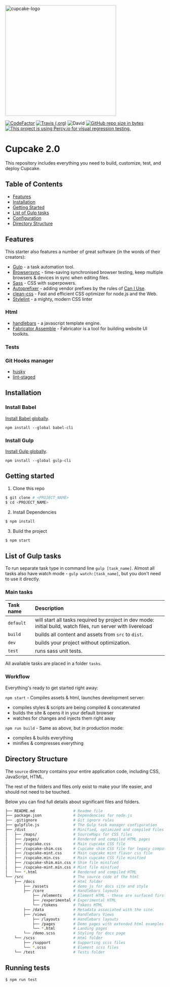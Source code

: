 <img alt="cupcake-logo" src="http://funkyimg.com/i/2KN2G.png" width="350">

[![CodeFactor](https://www.codefactor.io/repository/github/cupcake-design-system/cupcake/badge)](https://www.codefactor.io/repository/github/cupcake-design-system/cupcake)
[![Travis (.org)](https://img.shields.io/travis/Cupcake-Design-System/Cupcake.svg)](https://travis-ci.org/Cupcake-Design-System/Cupcake)
![David](https://img.shields.io/david/Cupcake-Design-System/Cupcake.svg)
[![GitHub repo size in bytes](https://img.shields.io/github/repo-size/badges/shields.svg)](https://github.com/Cupcake-Design-System/Cupcake)
[![This project is using Percy.io for visual regression testing.](https://percy.io/static/images/percy-badge.svg)](https://percy.io/Cupcake/Cupcake-2)

# Cupcake 2.0 

This repository includes everything you need to build, customize, test, and deploy Cupcake.

## Table of Contents

* [Features](#features)
* [Installation](#installation)
* [Getting Started](#getting-started)
* [List of Gulp tasks](#list-of-gulp-tasks)
* [Configuration](#configuration)
* [Directory Structure](#directory-structure)

## Features
This starter also features a number of great software (in the words of their creators):
- [Gulp](http://gulpjs.com/) - a task automation tool.
- [Browsersync](https://www.browsersync.io/) - time-saving synchronised browser testing, keep multiple browsers & devices in sync when editing files.
- [Sass](http://sass-lang.com/) - CSS with superpowers.
- [Autoprefixer](https://github.com/postcss/autoprefixer) - adding vendor prefixes by the rules of [Can I Use](http://caniuse.com/).
- [clean-css](https://github.com/jakubpawlowicz/clean-css) - Fast and efficient CSS optimizer for node.js and the Web.
- [Stylelint](http://stylelint.io/) - a mighty, modern CSS linter

### Html
- [handlebars](https://github.com/wycats/handlebars.js) - a javascript template engine.
- [Fabricator Assemble](https://github.com/fbrctr/fabricator-assemble) - Fabricator is a tool for building website UI toolkits.


### Tests


### Git Hooks manager
- [husky](https://github.com/typicode/husky)
- [lint-staged](https://github.com/okonet/lint-staged)

## Installation

### Install Babel

[Install Babel globally](https://babeljs.io/docs/usage/cli/#installation).

```
npm install --global babel-cli
```

### Install Gulp
[Install Gulp globally](http://gulpjs.com/).

```
npm install --global gulp-cli
```

## Getting started

1. Clone this repo

```bash
$ git clone # <PROJECT_NAME>
$ cd <PROJECT_NAME>
```

2. Install Dependencies

```bash
$ npm install
```

3. Build the project

```bash
$ npm start
```



## List of Gulp tasks

To run separate task type in command line `gulp [task_name]`.
Almost all tasks also have watch mode - `gulp watch:[task_name]`, but you don't need to use it directly.

### Main tasks
Task name          | Description                                                      
:------------------|:----------------------------------
`default`          | will start all tasks required by project in dev mode: initial build, watch files, run server with livereload
`build`            | builds all content and assets from `src` to `dist`.
`dev`              | builds your project without optimization.
`test`             | runs sass unit tests.


All available tasks are placed in a folder `tasks`. 

### Workflow
Everything's ready to get started right away:

`npm start` - Compiles assets & html, launches development server:
- compiles styles & scripts are being compiled & concatenated
- builds the site & opens it in your default browser
- watches for changes and injects them right away

`npm run build` - Same as above, but in production mode:
- compiles & builds everything
- minifies & compresses everything


## Directory Structure

The `source` directory contains your entire application code, including CSS, JavaScript, HTML.

The rest of the folders and files only exist to make your life easier, and should not need to be touched.

Below you can find full details about significant files and folders.

```bash
├── README.md                 # Readme file
├── package.json              # Dependencies for node.js
├── .gitignore                # Git ignore rules
├── gulpfile.js               # The Gulp task manager configuration
├── /dist                     # Minified, optimized and compiled files
│   ├── /maps/                # SourceMaps for CSS files
│   ├── /pages/               # Rendered and compiled HTML pages
│   ├── /cupcake.css          # Main cupcake CSS file
│   ├── /cupcake-shim.css     # Cupcake shim CSS file for legacy compat.
│   ├── /cupcake-mint.css     # Main cupcake mint flavor css file
│   ├── /cupcake.min.css      # Main cupcake CSS file minified
│   ├── /cupcake-shim.min.css # Shim file minified
│   ├── /cupcake-mint.min.css # Mint file minified
│   └── *.html                # Rendered and compiled HTML
└── /src                      # The source code of the html
    ├── /docs                 # Html folder
        ├── /assets           # demo js for docs site and style
        ├── /core             # Handlebars layouts
            ├── /elements     # Element HTML - these are surfaced first
            ├── /experimental # Experimental HTML
            └── /tokens       # Tokens HTML 
        ├── /data             # Metadata associated with the site.      
        ├── /views            # Handlebars Views
            ├── /layouts      # Handlebars layouts
            ├── /pages        # Demo pages with extended html examples
            └── *.html        # Landing pages             
        └── /demo.scss        # Styling for docs page
    └── /scss                 # Html folder
        ├── /support          # Supporting scss files
        └── *.scss            # Element scss files
    └── /test                 # Tests folder    
```

## Running tests

```bash
$ npm run test
```
